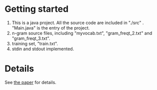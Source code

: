 # Getting started #

1. This is a java project. All the source code are included in "./src" . "Main.java" is the entry of the project.
2. n-gram source files, including "myvocab.txt", "gram_freqt_2.txt" and "gram_freqt_3.txt".
3. training set, "train.txt".
4. stdin and stdout implemented.

# Details #
 
See <a href="https://github.com/LihangLiu93/EnglishInputPredictor/blob/master/english_input_predictor.pdf" target="_blank">the paper</a> for details.
